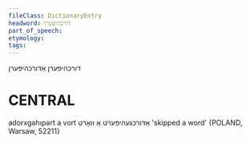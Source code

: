 ```yaml
---
fileClass: DictionaryEntry
headword: דורכהיפּערן
part_of_speech: 
etymology: 
tags: 
---
```

דורכהיפּערן
אַדורכהיפּערן

CENTRAL
========

adorxgəhɩpərt a vort אַדורכגעהיפּערט אַ וואָרט 'skipped a word' {POLAND, Warsaw, 52211}